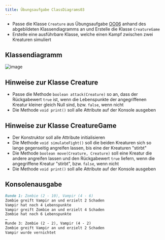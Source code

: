 ```yaml
---
title: Übungsaufgabe ClassDiagrams03
---
```


- Passe die Klasse `Creature` aus Übungsaufgabe [OO06](../oo/oo06.md) anhand des abgebildeten Klassendiagramms an und Erstelle die Klasse `CreatureGame`
- Erstelle eine ausführbare Klasse, welche einen Kampf zwischen zwei Kreaturen simuliert

## Klassendiagramm
![image](https://user-images.githubusercontent.com/47243617/177834012-3acc46b6-fd7d-4ed4-b82a-a965de5abb0d.png)
 
## Hinweise zur Klasse Creature
- Passe die Methode `boolean attack(Creature)` so an, dass der Rückgabewert `true` ist, wenn die Lebenspunkte der angegriffenen Kreatur kleiner gleich Null sind, bzw. `false`, wenn nicht
- Die Methode `void print()` soll alle Attribute auf der Konsole ausgeben

## Hinweise zur Klasse CreatureGame 
- Der Konstruktor soll alle Attribute initialisieren
- Die Methode `void simulateFight()` soll die beiden Kreaturen sich so lange gegenseitig angreifen lassen, bis eine der Kreaturen "stirbt"
- Die Methode `boolean move(Creature, Creature)` soll eine Kreatur die andere angreifen lassen und den Rückgabewert `true` liefern, wenn die angegriffene Kreatur "stirbt", bzw. `false`, wenn nicht
- Die Methode `void print()` soll alle Attribute auf der Konsole ausgeben

## Konsolenausgabe

```markdown
Runde 1: Zombie (2 - 10), Vampir (4 - 6)
Zombie greift Vampir an und erzielt 2 Schaden
Vampir hat noch 4 Lebenspunkte
Vampir greift Zombie an und erzielt 4 Schaden
Zombie hat noch 6 Lebenspunkte
…
Runde 3: Zombie (2 - 2), Vampir (4 - 2)
Zombie greift Vampir an und erzielt 2 Schaden
Vampir wurde vernichtet
```
